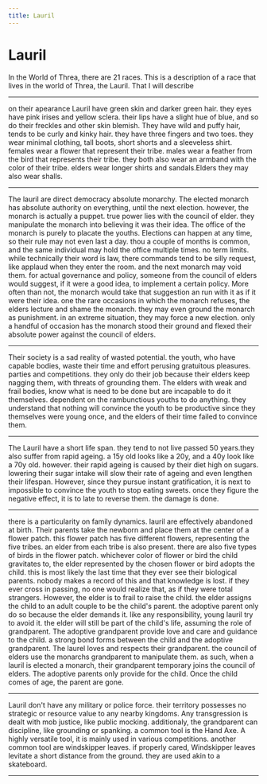 ```yaml
---
title: Lauril
---
```


# Lauril

In the World of Threa, there are 21 races. This is a description of a race that lives in the world of Threa, the Lauril. That I will describe

---

on their apearance Lauril have green skin and darker green hair. they eyes have pink irises and yellow sclera. their lips have a slight hue of blue, and so do their freckles and other skin blemish. They have wild and puffy hair, tends to be curly and kinky hair. they have three fingers and two toes. they wear minimal clothing, tall boots, short shorts and a sleeveless shirt. females wear a flower that represent their tribe. males wear a feather from the bird that represents their tribe. they both also wear an armband with the color of their tribe. elders wear longer shirts and sandals.Elders they may also wear shalls.

---

The lauril are direct democracy absolute monarchy. The elected monarch has absolute authority on everything, until the next election. however, the monarch is actually a puppet. true power lies with the council of elder. they manipulate the monarch into believing it was their idea. The office of the monarch is purely to placate the youths. Elections can happen at any time, so their rule may not even last a day. thou a couple of months is common, and the same individual may hold the office multiple times. no term limits. while technically their word is law, there commands tend to be silly request, like applaud when they enter the room. and the next monarch may void them. for actual governance and policy, someone from the council of elders would suggest, if it were a good idea, to implement a certain policy. More often than not, the monarch would take that suggestion an run with it as if it were their idea. one the rare occasions in which the monarch refuses, the elders lecture and shame the monarch. they may even ground the monarch as punishment. in an extreme situation, they may force a new election. only a handful of occasion has the monarch stood their ground and flexed their absolute power against the council of elders.

---

Their society is a sad reality of wasted potential. the youth, who have capable bodies, waste their time and effort perusing gratuitous pleasures. parties and competitions. they only do their job because their elders keep nagging them, with threats of grounding them. The elders with weak and frail bodies, know what is need to be done but are incapable to do it themselves. dependent on the rambunctious youths to do anything. they understand that nothing will convince the youth to be productive since they themselves were young once, and the elders of their time failed to convince them.

---

The Lauril have a short life span. they tend to not live passed 50 years.they also suffer from rapid ageing. a 15y old looks like a 20y, and a 40y look like a 70y old. however. their rapid ageing is caused by their diet high on sugars. lowering their sugar intake will slow their rate of ageing and even lengthen their lifespan. However, since they pursue instant gratification, it is next to impossible to convince the youth to stop eating sweets. once they figure the negative effect, it is to late to reverse them. the damage is done.

---

there is a particularity on family dynamics. lauril are effectively abandoned at birth. Their parents take the newborn and place them at the center of a flower patch. this flower patch has five different flowers, representing the five tribes. an elder from each tribe is also present. there are also five types of birds in the flower patch. whichever color of flower or bird the child gravitates to, the elder represented by the chosen flower or bird adopts the child. this is most likely the last time that they ever see their biological parents. nobody makes a record of this and that knowledge is lost. if they ever cross in passing, no one would realize that, as if they were total strangers. However, the elder is to frail to raise the child. the elder assigns the child to an adult couple to be the child's parent. the adoptive parent only do so because the elder demands it. like any responsibility, young lauril try to avoid it. the elder will still be part of the child's life, assuming the role of grandparent. The adoptive grandparent provide love and care and guidance to the child. a strong bond forms between the child and the adoptive grandparent. The laurel loves and respects their grandparent. the council of elders use the monarchs grandparent to manipulate them. as such, when a lauril is elected a monarch, their grandparent temporary joins the council of elders. The adoptive parents only provide for the child. Once the child comes of age, the parent are gone.

---

Lauril don't have any military or police force. their territory possesses no strategic or resource value to any nearby kingdoms. Any transgression is dealt with mob justice, like public mocking. additionaly, the grandparent can discipline, like grounding or spanking. a common tool is the Hand Axe. A highly versatile tool, it is mainly used in various competitions. another common tool are windskipper leaves. if properly cared, Windskipper leaves levitate a short distance from the ground. they are used akin to a skateboard.

---
